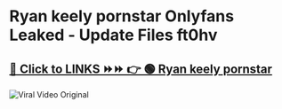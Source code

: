 
 # Ryan keely pornstar Onlyfans Leaked - Update Files ft0hv

## <h2><a href="https://clipsfans.com/Ryan_keely_pornstar&ref=git">🔗 Click to LINKS ⏩⏩ 👉 🟢 Ryan keely pornstar </a></h2>

<a href="https://clipsfans.com/Ryan_keely_pornstar&ref=git" rel="nofollow" data-target="animated-image.originalLink"><img src="https://i.ibb.co.com/xMMVF88/686577567.gif" alt="Viral Video Original" style="max-width: 100%; display: inline-block;" data-target="animated-image.originalImage"></a>

